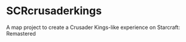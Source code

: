 # SCRcrusaderkings
A map project to create a Crusader Kings-like experience on Starcraft: Remastered
